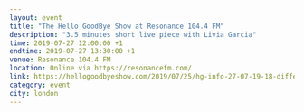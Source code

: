 ```yaml
---
layout: event
title: "The Hello GoodBye Show at Resonance 104.4 FM"
description: "3.5 minutes short live piece with Livia Garcia"
time: 2019-07-27 12:00:00 +1
endtime: 2019-07-27 13:30:00 +1
venue: Resonance 104.4 FM
location: Online via https://resonancefm.com/
link: https://hellogoodbyeshow.com/2019/07/25/hg-info-27-07-19-18-different-artists-3-5-minutes-each/
category: event
city: london
---
```

